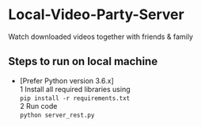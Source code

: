 # Local-Video-Party-Server

Watch downloaded videos together with friends &amp; family

## Steps to run on local machine  

- [Prefer Python version 3.6.x]  
1 Install all required libraries using  
     `pip install -r requirements.txt`  
2 Run code  
     `python server_rest.py`  

